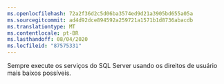 ```yaml
---
ms.openlocfilehash: 72a2f36d2c5d06ba3574ed9d21a3905bd655a05a
ms.sourcegitcommit: ad4d92dce894592a259721a1571b1d8736abacdb
ms.translationtype: MT
ms.contentlocale: pt-BR
ms.lasthandoff: 08/04/2020
ms.locfileid: "87575331"
---
```

Sempre execute os serviços do SQL Server usando os direitos de usuário mais baixos possíveis.
